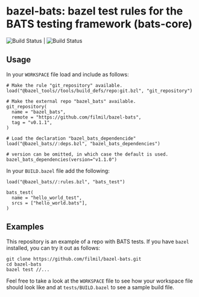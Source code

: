# bazel-bats: bazel test rules for the BATS testing framework (bats-core)

![Build Status](https://github.com/filmil/gotopt2/workflows/Build/badge.svg) | ![Build Status](https://github.com/filmil/gotopt2/workflows/Test/badge.svg)

## Usage

In your `WORKSPACE` file load and include as follows:

```
# Make the rule "git_repository" available.
load("@bazel_tools//tools/build_defs/repo:git.bzl", "git_repository")

# Make the external repo "bazel_bats" available.
git_repository(
  name = "bazel_bats",
  remote = "https://github.com/filmil/bazel-bats",
  tag = "v0.1.1",
)

# Load the declaration "bazel_bats_dependencide"
load("@bazel_bats//:deps.bzl", "bazel_bats_dependencies")

# version can be omitted, in which case the default is used.
bazel_bats_dependencies(version="v1.1.0")
```

In your `BUILD.bazel` file add the following:

```
load("@bazel_bats//:rules.bzl", "bats_test")

bats_test(
  name = "hello_world_test",
  srcs = ["hello_world.bats"],
)
```

## Examples

This repository is an example of a repo with BATS tests.  If you have `bazel`
installed, you can try it out as follows:

```console
git clone https://github.com/filmil/bazel-bats.git
cd bazel-bats
bazel test //...
```

Feel free to take a look at the `WORKSPACE` file to see how your workspace file
should look like and at `tests/BUILD.bazel` to see a sample build file.

